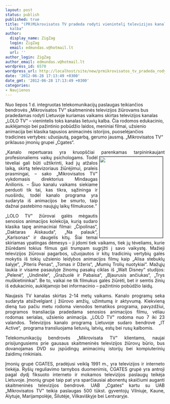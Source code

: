 ```yaml
---
layout: post
status: publish
published: true
title: "(PR)Mikrovisatos TV pradeda rodyti vienintelį televizijos kanalą vaikams lietuvių
  kalba"
author:
  display_name: ZigZag
  login: ZigZag
  email: edmundas.v@hotmail.lt
  url: ''
author_login: ZigZag
author_email: edmundas.v@hotmail.lt
wordpress_id: 6570
wordpress_url: http://localhost/site/new/prmikrovisatos_tv_pradeda_rodyti_vieninteli_televizijos_kanala_vaikams_lietuviu_kalba/
date: '2012-06-28 17:13:49 +0300'
date_gmt: '2012-06-28 17:13:49 +0300'
categories:
- Naujienos
---
```

<p>
	<span style="text-align: justify; ">Nuo liepos 1 d. integruotas telekomunikacijų paslaugas teikiančios bendrovės &bdquo;Mikrovisatos TV&ldquo; skaitmeninės televizijos žiūrovams bus pradedamas rodyti Lietuvoje kuriamas vaikams skirtas televizijos kanalas &bdquo;LOLO TV&quot; &ndash; vienintelis toks kanalas lietuvių kalba. Čia rodomos edukacinio, auklėjamojo bei pažintinio pobūdžio laidos, meniniai filmai, užsienio animacija bei klasika tapusios animacinės istorijos, puoselėjančios tradicines vertybes: užuojautą, pagarbą, gerumo jausmą. &bdquo;Mikrovisatos TV&ldquo; priklauso įmonių grupei &bdquo;Cgates&ldquo;.</span></p>
<p style="text-align: justify; ">
	&bdquo;Kanalo repertuaras yra kruop&scaron;čiai parenkamas tarpininkaujant profesionaliems<img alt="" src="http://technews.lt/userfiles/karlson.png" style="border-width: 1px; border-style: solid; margin: 5px; float: right; width: 200px; height: 256px; " /> vaikų psichologams. Todėl tėveliai gali būti užtikrinti, kad jų atžalos laiką, skirtą televizoriaus žiūrėjimui, praleis prasmingai, &ndash; sako &bdquo;Mikrovisatos TV&quot; vykdomasis direktorius Mindaugas Anilionis. &ndash; &Scaron;iuo kanalu vaikams siekiame perduoti tik tai, kas tikra, sąžininga ir nuo&scaron;irdu, todėl kanalo programa yra sudaryta i&scaron; animacijos be smurto, taip dažnai pastebimo naujųjų laikų filmukuose.&ldquo;</p>
<p style="text-align: justify; ">
	&bdquo;LOLO TV&quot; žiūrovai galės mėgautis senosios animacijos kolekcija, kurią sudaro klasika tapę animaciniai filmai: &bdquo;Čipolinas&ldquo;, &bdquo;Daktaras Aiskauda&ldquo;, &bdquo;Na palauk&ldquo;, &bdquo;Karlsonas&ldquo; ir daugelis kitų. &Scaron;iai temai skiriamas ypatingas dėmesys &ndash; ji įdomi tiek vaikams, tiek jų tėveliams, kurie žiūrėdami tokius filmus gali trumpam sugrįžti į savo vaikystę. Mažieji televizijos žiūrovai pagarbos, užuojautos ir kitų tradicinių vertybių galės mokytis i&scaron; tokių užsienio leidybos animacijos filmų kaip &bdquo;Alisa stebuklų &scaron;alyje&ldquo;, &bdquo;Piteris Penas&ldquo;, &bdquo;Tomas ir Džeris&ldquo;, &bdquo;Mumių Trolių nuotykiai&ldquo;. Mažųjų laukia ir visame pasaulyje žinomų pasakų ciklas i&scaron; &bdquo;Walt Disney&ldquo; studijos: &bdquo;Pelenė&ldquo;, &bdquo;Undinėle&ldquo;, &bdquo;Gražuolė ir Pabaisa&ldquo;, &bdquo;Bjaurusis ančiukas&ldquo;, &bdquo;Trys mu&scaron;kietininkai&ldquo;. Be to, vaikai ne tik filmukus galės žiūrėti, bet ir semtis žinių i&scaron; edukacinio, auklėjamojo bei informacinio &ndash; pažintinio pobūdžio laidų.</p>
<p style="text-align: justify; ">
	Naujasis TV kanalas skirtas 2-14 metų vaikams. Kanalo programų seka sudaryta atsižvelgiant į žiūrovo amžių, užimtumą ir aktyvumą. Kiekvieną dieną tuo pačiu metu rodoma vienodos tematikos programa, pavyzdžiui, programos transliacija pradedama senosios animacijos filmu, vėliau rodomas serialas, užsienio animacija. &bdquo;LOLO TV&quot; rodoma nuo 7 iki 23 valandos. Televizijos kanalo programą Lietuvoje sudaro bendrovė &bdquo;IT Active&ldquo;, &nbsp;programa transliuojama lietuvių, latvių, estų bei rusų kalbomis.</p>
<p style="text-align: justify; ">
	Telekomunikacijų bendrovės &bdquo;Mikrovisata TV&quot; klientams, naujai prisijungusiems prie gausaus skaitmeninės televizijos žiūrovų būrio, bus dovanojamas DVD su įspūdingų animacinių istorijų bei kompiuterinių žaidimų rinkiniais.</p>
<p style="text-align: justify; ">
	Įmonių grupė CGATES, pradėjusi veiklą 1991 m., yra televizijos ir interneto tiekėja. Ry&scaron;ių reguliavimo tarnybos duomenimis, CGATES grupė yra antroji pagal dydį fiksuoto interneto ir mokamos televizijos paslaugų teikėja Lietuvoje. Įmonių grupė taip pat yra sparčiausiai abonentų skaičiumi auganti skaitmeninės televizijos bendrovė. UAB &bdquo;Cgates&ldquo; kartu su UAB &bdquo;Mikrovisatos TV&quot; teikia paslaugas 500 tūkst. gyventojų Vilniuje, Kaune, Alytuje, Marijampolėje, &Scaron;ilutėje, Vilkavi&scaron;kyje bei Lentvaryje.</p>
